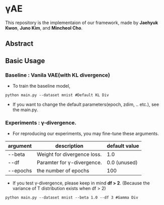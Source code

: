 # γAE

This repository is the implementaion of our framework, made by **Jaehyuk Kwon**, **Juno Kim**, and **Mincheol Cho**.

## Abstract


## Basic Usage

### Baseline : Vanila VAE(with KL divergence)

- To train the baseline model,

```
python main.py --dataset mnist #Default KL Div
```

- If you want to change the default parameters(epoch, zdim, .. etc.), see the main.py.


### Experiments : γ-divergence.

- For reproducing our experiments, you may fine-tune these arguments.

|argument|description|default value|
|------|---|---|
|--beta|Weight for divergence loss. |1.0|
|--df |Paramter for γ-divergence.|0.0 (unused)|
|--epochs| the number of epochs| 100 |

- If you test γ-divergence, please keep in mind **df > 2**. (Because the variance of T distribution exists when df > 2)

```
python main.py --dataset mnist --beta 1.0 --df 3 #Gamma Div
```

